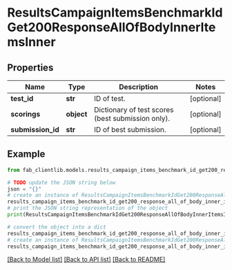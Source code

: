 # ResultsCampaignItemsBenchmarkIdGet200ResponseAllOfBodyInnerItemsInner


## Properties

Name | Type | Description | Notes
------------ | ------------- | ------------- | -------------
**test_id** | **str** | ID of test. | [optional] 
**scorings** | **object** | Dictionary of test scores (best submission only). | [optional] 
**submission_id** | **str** | ID of best submission. | [optional] 

## Example

```python
from fab_clientlib.models.results_campaign_items_benchmark_id_get200_response_all_of_body_inner_items_inner import ResultsCampaignItemsBenchmarkIdGet200ResponseAllOfBodyInnerItemsInner

# TODO update the JSON string below
json = "{}"
# create an instance of ResultsCampaignItemsBenchmarkIdGet200ResponseAllOfBodyInnerItemsInner from a JSON string
results_campaign_items_benchmark_id_get200_response_all_of_body_inner_items_inner_instance = ResultsCampaignItemsBenchmarkIdGet200ResponseAllOfBodyInnerItemsInner.from_json(json)
# print the JSON string representation of the object
print(ResultsCampaignItemsBenchmarkIdGet200ResponseAllOfBodyInnerItemsInner.to_json())

# convert the object into a dict
results_campaign_items_benchmark_id_get200_response_all_of_body_inner_items_inner_dict = results_campaign_items_benchmark_id_get200_response_all_of_body_inner_items_inner_instance.to_dict()
# create an instance of ResultsCampaignItemsBenchmarkIdGet200ResponseAllOfBodyInnerItemsInner from a dict
results_campaign_items_benchmark_id_get200_response_all_of_body_inner_items_inner_from_dict = ResultsCampaignItemsBenchmarkIdGet200ResponseAllOfBodyInnerItemsInner.from_dict(results_campaign_items_benchmark_id_get200_response_all_of_body_inner_items_inner_dict)
```
[[Back to Model list]](../README.md#documentation-for-models) [[Back to API list]](../README.md#documentation-for-api-endpoints) [[Back to README]](../README.md)



